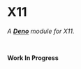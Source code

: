 
# X11 

*A **[Deno]** module for X11.*

<br>

**Work In Progress**

<br>


<!----------------------------------------------------------------------------->

[Deno]: https://deno.land/
